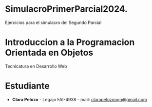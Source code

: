 # SimulacroPrimerParcial2024.
Ejercicios para el simulacro del Segundo Parcial

# Introduccion a la Programacion Orientada en Objetos

Tecnicatura en Desarrollo Web

# Estudiante

- **Clara Pelozo** - Legajo FAI-4938 - mail: clarapelozonqn@gmail.com


